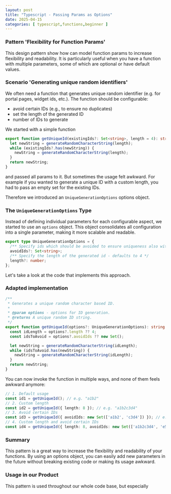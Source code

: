 ```yaml
---
layout: post
title: "Typescript - Passing Params as Options"
date: 2025-04-15
categories: [ typescript,functions,beginner ]
---
```


### Pattern 'Flexibility for Function Params'

This design pattern show how can model function params to increase flexibility and readability. It is particularly useful when you have a function with multiple
parameters, some of which are optional or have default values.

### Scenario 'Generating unique random identifiers'

We often need a function that generates unique random identifier (e.g. for portal pages, widget ids, etc.). The function should be configurable:

- avoid certain IDs (e.g., to ensure no duplicates)
- set the length of the generated ID
- number of IDs to generate

We started with a simple function

```typescript
export function getUniqueId(existingIds?: Set<string>, length = 4): string {
  let newString = generateRandomCharacterString(length);
  while (existingIds?.has(newString)) {
    newString = generateRandomCharacterString(length);
  }
  return newString;
}
```

and passed all params to it. But sometimes the usage felt awkward. For example if you wanted to generate a unique ID with a custom length, you had to pass an
empty set for the existing IDs.

Therefore we introduced an `UniqueGenerationOptions` options object.

### The `UniqueGenerationOptions` Type

Instead of defining individual parameters for each configurable aspect, we started to use an `options` object. This object consolidates all configuration into a
single parameter, making it more scalable and readable.

```typescript
export type UniqueGenerationOptions = {
  /** Specify ids which should be avoided to ensure uniqueness also with a short id length - defaults to empty set*/
  avoidIds?: Set<string>;
  /** Specify the length of the generated id - defaults to 4 */
  length?: number;
};
```

Let's take a look at the code that implements this approach.

### Adapted implementation

```typescript
/**
 * Generates a unique random character based ID.
 *
 * @param options - options for ID generation.
 * @returns A unique random ID string.
 */
export function getUniqueId(options?: UniqueGenerationOptions): string {
  const idLength = options?.length ?? 4;
  const idsToAvoid = options?.avoidIds ?? new Set();

  let newString = generateRandomCharacterString(idLength);
  while (idsToAvoid.has(newString)) {
    newString = generateRandomCharacterString(idLength);
  }
  return newString;
}
```

You can now invoke the function in multiple ways, and none of them feels awkward anymore:

```typescript
// 1. Default usage
const id1 = getUniqueId(); // e.g. "a1b2"
// 2. Custom length
const id2 = getUniqueId({ length: 8 }); // e.g. "a1b2c3d4"
// 3. Avoid certain IDs
const id3 = getUniqueId({ avoidIds: new Set(['a1b2', 'c3d4']) }); // e.g. "e5f6"
// 4. Custom length and avoid certain IDs
const id4 = getUniqueId({ length: 8, avoidIds: new Set(['a1b2c3d4', 'e5f6g7h8']) }); // e.g. "i9j0k1l2"
```

### Summary

This pattern is a great way to increase the flexibility and readability of your functions. By using an options object, you can easily add new parameters in the
future without breaking existing code or making its usage awkward.

### Usage in our Product 

This pattern is used throughout our whole code base, but especially  
